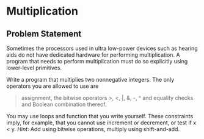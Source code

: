 # Multiplication
## Problem Statement
Sometimes the processors used in ultra low-power devices such as hearing aids do not have dedicated hardware for performing multiplication. A program that needs to perform multiplication must do so explicitly using lower-level primitives.

Write a program that multiplies two nonnegative integers. The only operators you are allowed to use are 
> assignment,
> the bitwise operators >, <, |, &, -, ^ and
> equality checks and Boolean combination thereof.

You may use loops and function that you write yourself. These constraints imply, for example, that you cannot use increment or decrement, or test if x < y.
_Hint_: Add using bitwise operations, multiply using shift-and-add.
